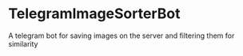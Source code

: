 # TelegramImageSorterBot
A telegram bot for saving images on the server and filtering them for similarity
